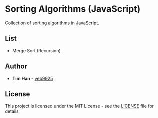 # Sorting Algorithms (JavaScript)

Collection of sorting algorithms in JavaScript.

## List

* Merge Sort (Recursion)

## Author

* **Tim Han** - [yeb9925](https://github.com/yeb9925)

## License

This project is licensed under the MIT License - see the [LICENSE](https://github.com/yeb9925/sorting-algorithms/blob/master/LICENSE) file for details

